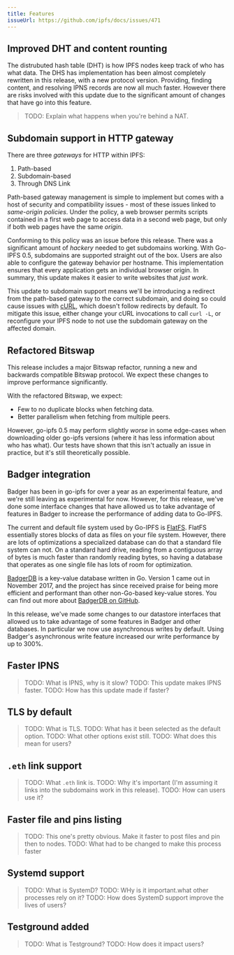 ```yaml
---
title: Features
issueUrl: https://github.com/ipfs/docs/issues/471
---
```


## Improved DHT and content rounting

The distrubuted hash table (DHT) is how IPFS nodes keep track of who has what data. The DHS has implementation has been almost completely rewritten in this release, with a new protocol version. Providing, finding content, and resolving IPNS records are now all much faster. However there are risks involved with this update due to the significant amount of changes that have go into this feature.

> TODO: Explain what happens when you're behind a NAT.

## Subdomain support in HTTP gateway

There are three _gateways_ for HTTP within IPFS:

1. Path-based
1. Subdomain-based
1. Through DNS Link

Path-based gateway management is simple to implement but comes with a host of security and compatibility issues - most of these issues linked to _same-origin policies_. Under the policy, a web browser permits scripts contained in a first web page to access data in a second web page, but only if both web pages have the same _origin_.

Conforming to this policy was an issue before this release. There was a significant amount of _hackery_ needed to get subdomains working. With Go-IPFS 0.5, subdomains are supported straight out of the box. Users are also able to configure the gateway behavior per hostname. This implementation ensures that every application gets an individual browser origin. In summary, this update makes it easier to write websites that _just work_.

This update to subdomain support means we'll be introducing a redirect from the path-based gateway to the correct subdomain, and doing so could cause issues with [cURL](https://en.wikipedia.org/wiki/CURL), which doesn't follow redirects by default. To mitigate this issue, either change your cURL invocations to call `curl -L`, or reconfigure your IPFS node to not use the subdomain gateway on the affected domain.

## Refactored Bitswap

This release includes a major Bitswap refactor, running a new and backwards compatible Bitswap protocol. We expect these changes to improve performance significantly.

With the refactored Bitswap, we expect:

- Few to no duplicate blocks when fetching data.
- Better parallelism when fetching from multiple peers.

However, go-ipfs 0.5 may perform slightly _worse_ in some edge-cases when downloading older go-ipfs versions (where it has less information about who has what). Our tests have shown that this isn't actually an issue in practice, but it's still theoretically possible.

## Badger integration

Badger has been in go-ipfs for over a year as an experimental feature, and we're still leaving as experimental for now. However, for this release, we've done some interface changes that have allowed us to take advantage of features in Badger to increase the performance of adding data to Go-IPFS.

The current and default file system used by Go-IPFS is [FlatFS](https://github.com/ipfs/go-ds-flatfs). FlatFS essentially stores blocks of data as files on your file system. However, there are lots of optimizations a specialized database can do that a standard file system can not. On a standard hard drive, reading from a contiguous array of bytes is much faster than randomly reading bytes, so having a database that operates as one single file has lots of room for optimization.

[BadgerDB](https://blog.dgraph.io/post/badger/) is a key-value database written in Go. Version 1 came out in November 2017, and the project has since received praise for being more efficient and performant than other non-Go-based key-value stores. You can find out more about [BadgerDB on GitHub](https://github.com/dgraph-io/badger#badgerdb------).

In this release, we've made some changes to our datastore interfaces that allowed us to take advantage of some features in Badger and other databases. In particular we now use asynchronous writes by default. Using Badger's asynchronous write feature increased our write performance by up to 300%.

## Faster IPNS

> TODO: What is IPNS, why is it slow?
> TODO: This update makes IPNS faster.
> TODO: How has this update made if faster?

## TLS by default

> TODO: What is TLS.
> TODO: What has it been selected as the default option.
> TODO: What other options exist still.
> TODO: What does this mean for users?

## `.eth` link support

> TODO: What `.eth` link is.
> TODO: Why it's important (I'm assuming it links into the subdomains work in this release).
> TODO: How can users use it?

## Faster file and pins listing

> TODO: This one's pretty obvious. Make it faster to post files and pin then to nodes.
> TODO: What had to be changed to make this process faster

## Systemd support

> TODO: What is SystemD?
> TODO: WHy is it important.what other processes rely on it?
> TODO: How does SystemD support improve the lives of users?

## Testground added

> TODO: What is Testground?
> TODO: How does it impact users?
